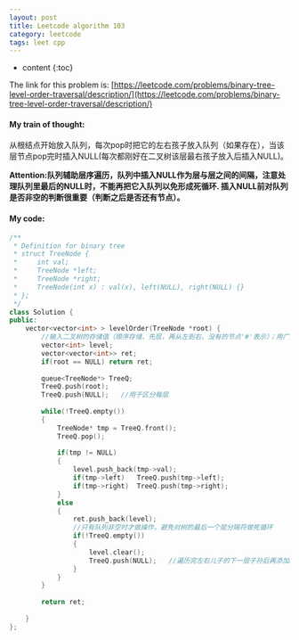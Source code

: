 ```yaml
---
layout: post
title: Leetcode algorithm 103
category: leetcode
tags: leet cpp
---
```


* content
{:toc}


The link for this problem is: [https://leetcode.com/problems/binary-tree-level-order-traversal/description/](https://leetcode.com/problems/binary-tree-level-order-traversal/description/)



#### My train of thought:

从根结点开始放入队列，每次pop时把它的左右孩子放入队列（如果存在），当该层节点pop完时插入NULL(每次都刚好在二叉树该层最右孩子放入后插入NULL)。

**Attention:队列辅助层序遍历，队列中插入NULL作为层与层之间的间隔，注意处理队列里最后的NULL时，不能再把它入队列以免形成死循环. 插入NULL前对队列是否非空的判断很重要（判断之后是否还有节点）。**



#### My code:

```cpp
/** 
 * Definition for binary tree 
 * struct TreeNode { 
 *     int val; 
 *     TreeNode *left; 
 *     TreeNode *right; 
 *     TreeNode(int x) : val(x), left(NULL), right(NULL) {} 
 * }; 
 */  
class Solution {  
public:  
    vector<vector<int> > levelOrder(TreeNode *root) {  
        //输入二叉树的存储值（顺序存储，先层，再从左到右，没有的节点'#'表示）；用广度搜索BFS求二叉树每层的值。  
        vector<int> level;  
        vector<vector<int>> ret;  
        if(root == NULL) return ret;  
          
        queue<TreeNode*> TreeQ;  
        TreeQ.push(root);  
        TreeQ.push(NULL);   //用于区分每层  
          
        while(!TreeQ.empty())  
        {  
            TreeNode* tmp = TreeQ.front();  
            TreeQ.pop();  
              
            if(tmp != NULL)  
            {  
                level.push_back(tmp->val);  
                if(tmp->left)   TreeQ.push(tmp->left);  
                if(tmp->right)  TreeQ.push(tmp->right);  
            }  
            else  
            {  
                ret.push_back(level);  
                //只有队列非空时才做操作，避免对树的最后一个层分隔符做死循环  
                if(!TreeQ.empty())  
                {  
                    level.clear();  
                    TreeQ.push(NULL);   //遍历完左右儿子的下一层子孙后再添加NULL  
                }  
            }  
        }  
          
        return ret;  
      
    }  
};  
```



